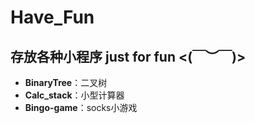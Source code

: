 # Have_Fun
 存放各种小程序 just for fun   &lt;(￣︶￣)>
---
- **BinaryTree**：二叉树
- **Calc_stack**：小型计算器
- **Bingo-game**：socks小游戏

